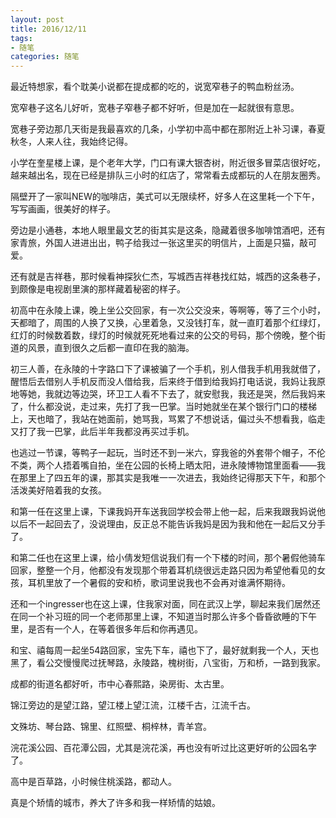 ```yaml
---
layout: post
title: 2016/12/11
tags:
- 随笔
categories: 随笔
---
```


最近特想家，看个耽美小说都在提成都的吃的，说宽窄巷子的鸭血粉丝汤。

宽窄巷子这名儿好听，宽巷子窄巷子都不好听，但是加在一起就很有意思。

宽巷子旁边那几天街是我最喜欢的几条，小学初中高中都在那附近上补习课，春夏秋冬，人来人往，我始终记得。

小学在奎星楼上课，是个老年大学，门口有课大银杏树，附近很多冒菜店很好吃，越来越出名，现在已经是排队三小时的红店了，常常看去成都玩的人在朋友圈秀。

隔壁开了一家叫NEW的咖啡店，美式可以无限续杯，好多人在这里耗一个下午，写写画画，很美好的样子。

旁边是小通巷，本地人眼里最文艺的街其实是这条，隐藏着很多咖啡馆酒吧，还有家青旅，外国人进进出出，鸭子给我过一张这里买的明信片，上面是只猫，敲可爱。

还有就是吉祥巷，那时候看神探狄仁杰，写城西吉祥巷找红姑，城西的这条巷子，到颇像是电视剧里演的那样藏着秘密的样子。

初高中在永陵上课，晚上坐公交回家，有一次公交没来，等啊等，等了三个小时，天都暗了，周围的人换了又换，心里着急，又没钱打车，就一直盯着那个红绿灯，红灯的时候数着数，绿灯的时候就死死地看过来的公交的号码，那个傍晚，整个街道的风景，直到很久之后都一直印在我的脑海。

初三人善，在永陵的十字路口下了课被骗了一个手机，别人借我手机用我就借了，醒悟后去借别人手机反而没人借给我，后来终于借到给我妈打电话说，我妈让我原地等她，我就边等边哭，环卫工人看不下去了，就安慰我，我还是哭，然后我妈来了，什么都没说，走过来，先打了我一巴掌。当时她就坐在某个银行门口的楼梯上，天也暗了，我站在她面前，她骂我，骂累了不想说话，偏过头不想看我，临走又打了我一巴掌，此后半年我都没再买过手机。

也逃过一节课，等鸭子一起玩，当时还不到一米六，穿我爸的外套带个帽子，不伦不类，两个人捂着嘴自拍，坐在公园的长椅上晒太阳，进永陵博物馆里面看——我在那里上了四五年的课，那其实是我唯一一次进去，我始终记得那天下午，和那个活泼美好陪着我的女孩。

和第一任在这里上课，下课我妈开车送我回学校会带上他一起，后来我跟我妈说他以后不一起回去了，没说理由，反正总不能告诉我妈是因为我和他在一起后又分手了。

和第二任也在这里上课，给小倩发短信说我们有一个下楼的时间，那个暑假他骑车回家，整整一个月，他都没有发现那个带着耳机绕很远走路只因为希望他看见的女孩，耳机里放了一个暑假的安和桥，歌词里说我也不会再对谁满怀期待。

还和一个ingresser也在这上课，住我家对面，同在武汉上学，聊起来我们居然还在同一个补习班的同一个老师那里上课，不知道当时那么许多个昏昏欲睡的下午里，是否有一个人，在等着很多年后和你再遇见。

和宝、禧每周一起坐54路回家，宝先下车，禧也下了，最好就剩我一个人，天也黑了，看公交慢慢爬过抚琴路，永陵路，槐树街，八宝街，万和桥，一路到我家。

成都的街道名都好听，市中心春熙路，染房街、太古里。

锦江旁边的是望江路，望江楼上望江流，江楼千古，江流千古。

文殊坊、琴台路、锦里、红照壁、桐梓林，青羊宫。

浣花溪公园、百花潭公园，尤其是浣花溪，再也没有听过比这更好听的公园名字了。

高中是百草路，小时候住桃溪路，都动人。

真是个矫情的城市，养大了许多和我一样矫情的姑娘。